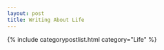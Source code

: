 ```yaml
---
layout: post
title: Writing About Life
---
```


{% include categorypostlist.html category="Life" %}

